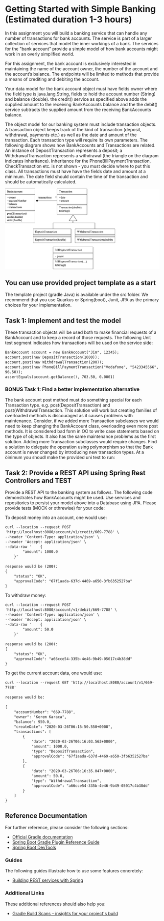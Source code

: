 # Getting Started with Simple Banking (Estimated duration 1-3 hours)

In this assignment you will build a banking service that can handle any number of transactions for bank accounts. The service is part of a larger collection of services that model the inner workings of a bank. The services for the "bank account" provide a simple model of how bank accounts might work in an overly simplified world.

For this assignment, the bank account is exclusively interested in maintaining the name of the account owner, the number of the account and the account’s balance. The endpoints will be limited to methods that provide a means of crediting and debiting the account. 

Your data model for the bank account object must have fields owner where the field type is java.lang.String, fields to hold the account number (String) and balance (double). the credit() service as specified above adds the supplied amount to the receiving BankAccounts balance and the the debit() service subtracts the supplied amount from the receiving BankAccounts balance.  

The object model for our banking system must include transaction objects. A transaction object keeps track of the kind of transaction (deposit, withdrawal, payments etc.) as well as the date and amount of the transaction. Each transaction type will require its own parameters. The following diagram shows how BankAccounts and Transactions are related. An instance of DepositTransaction represents a deposit; a WithdrawalTransaction represents a withdrawal (the triangle on the diagram indicates inheritance). Inheritance for the PhoneBillPaymentTransaction, CheckTransaction etc. is not shown - you must decide where to put this class.  All transactions must have  have the fields date and amount at a minimum. The date field should contain the time of the transaction and should be automatically calculated.

![model](images/model.png)

## You can use provided project template as a start
The template project (gradle Java) is available under the src folder.  We recommend that you use Quarkus or Spring(boot), Junit, JPA as the primary choices for your implementation.

## Task 1: Implement and test the model
These transaction objects will be used both to make financial requests of a BankAccount and to keep a record of those requests. The following Unit test segment indicates how transactions will be used on the service side:

    BankAccount account = new BankAccount("Jim", 12345);
    account.post(new DepositTransaction(1000));
    account.post(new WithdrawalTransaction(200));
    account.post(new PhoneBillPaymentTransaction("Vodafone", "5423345566", 96.50));
    assertEquals(account.getBalance(), 703.50, 0.0001)

### BONUS Task 1: Find a better implementation alternative
The bank account post method must do something special for each Transaction type. e.g. post(DepositTransaction) and post(WithdrawalTransaction. This solution will work but creating families of overloaded methods is discouraged as it causes problems with maintenance. Consider, if we added more Transaction subclasses we would need to keep changing the BankAccount class, overloading even more post methods. It is considered bad form in OO  to write case statements based on the type of objects. It also has the same maintenance problems as the first solution. Adding more Transaction subclasses would require changes. Find a solution to delegate the operation using polymorphism so that the Bank account is never changed by introducing new transaction types. At a öinimum you shoudl make the provided uni test to run:


## Task 2:  Provide a REST API using Spring Rest Controllers and TEST
Provide a REST API to the banking system as follows. The following code demonstrates how BankAccounts might be used.  Use services and repositories to persist your model above into a Database using JPA.  Please provide tests (MOCK or othrewise) for your code:

To deposit money into an account, one would use:

    curl --location --request POST 'http://localhost:8080/account/v1/credit/669-7788' \
    --header 'Content-Type: application/json' \
    --header 'Accept: application/json' \
    --data-raw '    {
            "amount": 1000.0
        }'

    response would be (200):
    {
        "status": "OK",
        "approvalCode": "67f1aada-637d-4469-a650-3fb6352527ba"
    }

To withdraw money:

    curl --location --request POST 'http://localhost:8080/account/v1/debit/669-7788' \
    --header 'Content-Type: application/json' \
    --header 'Accept: application/json' \
    --data-raw '    {
            "amount": 50.0
        }'

    response would be (200):
    {
        "status": "OK",
        "approvalCode": "a66cce54-335b-4e46-9b49-05017c4b38dd"
    }

To get the current account data, one would use:

    curl --location --request GET 'http://localhost:8080/account/v1/669-7788'

    response would be:

    {
        "accountNumber": "669-7788",
        "owner": "Kerem Karaca",
        "balance": 950.0,
        "createDate": "2020-03-26T06:15:50.550+0000",
        "transactions": [
            {
                "date": "2020-03-26T06:16:03.563+0000",
                "amount": 1000.0,
                "type": "DepositTransaction",
                "approvalCode": "67f1aada-637d-4469-a650-3fb6352527ba"
            },
            {
                "date": "2020-03-26T06:16:35.047+0000",
                "amount": 50.0,
                "type": "WithdrawalTransaction",
                "approvalCode": "a66cce54-335b-4e46-9b49-05017c4b38dd"
            }
        ]
    }


## Reference Documentation
For further reference, please consider the following sections:

* [Official Gradle documentation](https://docs.gradle.org)
* [Spring Boot Gradle Plugin Reference Guide](https://docs.spring.io/spring-boot/docs/2.2.5.RELEASE/gradle-plugin/reference/html/)
* [Spring Boot DevTools](https://docs.spring.io/spring-boot/docs/2.2.5.RELEASE/reference/htmlsingle/#using-boot-devtools)

### Guides
The following guides illustrate how to use some features concretely:

* [Building REST services with Spring](https://spring.io/guides/tutorials/bookmarks/)

### Additional Links
These additional references should also help you:
* [Gradle Build Scans – insights for your project's build](https://scans.gradle.com#gradle)



